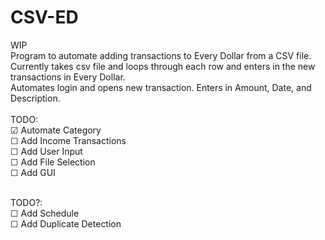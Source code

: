 # CSV-ED<br />
WIP<br />
Program to automate adding transactions to Every Dollar from a CSV file.<br />
Currently takes csv file and loops through each row and enters in the new transactions in Every Dollar.<br />
Automates login and opens new transaction. Enters in Amount, Date, and Description.<br />
<br />
TODO:<br />
	☑ Automate Category<br />
 	☐ Add Income Transactions<br />
 	☐ Add User Input<br />
	☐ Add File Selection<br />
   	☐ Add GUI<br />
    
<br />
TODO?:<br />
 	☐ Add Schedule<br />
 	☐ Add Duplicate Detection
